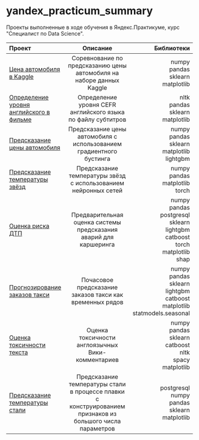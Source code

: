 # yandex_practicum_summary
 Проекты выполненные в ходе обучения в Яндекс.Практикуме, курс "Специалист по Data Science".

| Проект                      |  Описание                           | Библиотеки  |
|:----------------------------|:-----------------------------------:|------------:|  
| [Цена автомобиля в Kaggle](https://github.com/ltsipunov/w1_car_price) | Соревнование по предсказанию цены автомобиля на наборе данных Kaggle |  numpy <br> pandas <br>sklearn<br>matplotlib |
| [Определение уровня английского в фильме](https://github.com/ltsipunov/w2_cefr_level) | Определение уровня CEFR английского языка по файлу субтитров |  nltk <br> pandas <br>sklearn<br>matplotlib |
| [Предсказание цены автомобиля](https://github.com/ltsipunov/19_gradient) | Предсказание цены автомобиля с использованием градиентного бустинга | numpy <br> pandas <br>sklearn<br>matplotlib<br>lightgbm |
| [Предсказание температуры звёзд](https://github.com/ltsipunov/23_stars) | Предсказание температуры звёзд с использованием нейронных сетей |numpy<br> pandas <br> matplotlib <br> torch |
| [Оценка риска ДТП](https://github.com/ltsipunov/24_car_accidents) | Предварительная оценка системы предсказания аварий для каршеринга | numpy<br> pandas<br>postgresql<br>sklearn<br>lightgbm<br>catboost<br>torch<br>matplotlib<br>shap  |
| [Прогнозирование заказов такси](https://github.com/ltsipunov/25_time_series) | Почасовое предсказание заказов такси как временных рядов| numpy<br> pandas<br>sklearn<br>lightgbm<br>catboost<br>matplotlib<br>statmodels.seasonal  |
| [Оценка токсичности текста](https://github.com/ltsipunov/26_text) | Оценка токсичности англоязычных Вики-комментариев  | numpy<br> pandas<br>sklearn<br>catboost<br>nltk<br>spacy<br>matplotlib |
| [Предсказание температуры стали](https://github.com/ltsipunov/30_steel) | Предсказание температуры стали в процессе плавки с конструированием признаков из большого числа параметров  | postgresql <br>numpy<br> pandas<br>sklearn<br>matplotlib |